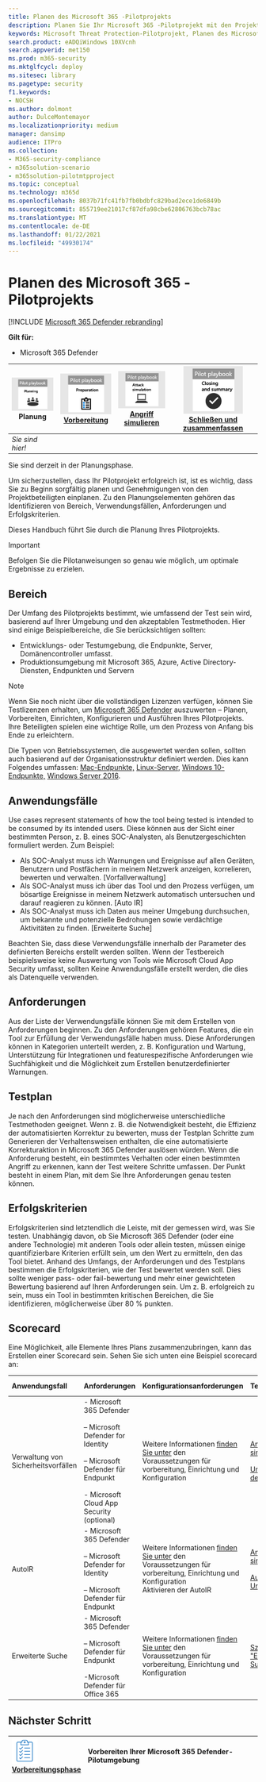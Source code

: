 ```yaml
---
title: Planen des Microsoft 365 -Pilotprojekts
description: Planen Sie Ihr Microsoft 365 -Pilotprojekt mit den Projektbeteiligten, um die Erwartungen zu verwalten und ein erfolgreiches Ergebnis sicherzustellen.
keywords: Microsoft Threat Protection-Pilotprojekt, Planen des Microsoft Threat Protection-Pilotprojekts, Bewerten von Microsoft Threat Protection in der Produktion, Microsoft Threat Protection-Pilotprojekt, Cybersicherheit, erweiterte dauerhafte Bedrohung, Unternehmenssicherheit, Geräte, Gerät, Identität, Benutzer, Daten, Anwendungen, Vorfälle, automatisierte Untersuchung und Wartung, erweiterte Suche
search.product: eADQiWindows 10XVcnh
search.appverid: met150
ms.prod: m365-security
ms.mktglfcycl: deploy
ms.sitesec: library
ms.pagetype: security
f1.keywords:
- NOCSH
ms.author: dolmont
author: DulceMontemayor
ms.localizationpriority: medium
manager: dansimp
audience: ITPro
ms.collection:
- M365-security-compliance
- m365solution-scenario
- m365solution-pilotmtpproject
ms.topic: conceptual
ms.technology: m365d
ms.openlocfilehash: 8037b71fc41fb7fb0bdbfc829bad2ece1de6849b
ms.sourcegitcommit: 855719ee21017cf87dfa98cbe62806763bcb78ac
ms.translationtype: MT
ms.contentlocale: de-DE
ms.lasthandoff: 01/22/2021
ms.locfileid: "49930174"
---
```

# <a name="planning-your-pilot-microsoft-365-defender-project"></a>Planen des Microsoft 365 -Pilotprojekts 

[!INCLUDE [Microsoft 365 Defender rebranding](../includes/microsoft-defender.md)]


**Gilt für:**
- Microsoft 365 Defender

|![Planung](../../media/phase-diagrams/1-planning.png)<br/>Planung|[![Vorbereiten](../../media/phase-diagrams/2-prepare.png)](prepare-mtpeval.md)<br/>[Vorbereitung](prepare-mtpeval.md) | [![Angriff simulieren](../../media/phase-diagrams/3-simluate.png)](mtp-pilot-simulate.md)<br/>[Angriff simulieren](mtp-pilot-simulate.md) | [![Schließen und zusammenfassen](../../media/phase-diagrams/4-summary.png)](mtp-pilot-close.md)<br/>[Schließen und zusammenfassen](mtp-pilot-close.md)|
|--|--|--|--|
|*Sie sind hier!*| | | |

Sie sind derzeit in der Planungsphase.

Um sicherzustellen, dass Ihr Pilotprojekt erfolgreich ist, ist es wichtig, dass Sie zu Beginn sorgfältig planen und Genehmigungen von den Projektbeteiligten einplanen. Zu den Planungselementen gehören das Identifizieren von Bereich, Verwendungsfällen, Anforderungen und Erfolgskriterien.

Dieses Handbuch führt Sie durch die Planung Ihres Pilotprojekts. 

>[!IMPORTANT]
>Befolgen Sie die Pilotanweisungen so genau wie möglich, um optimale Ergebnisse zu erzielen.


## <a name="scope"></a>Bereich

Der Umfang des Pilotprojekts bestimmt, wie umfassend der Test sein wird, basierend auf Ihrer Umgebung und den akzeptablen Testmethoden. Hier sind einige Beispielbereiche, die Sie berücksichtigen sollten:
- Entwicklungs- oder Testumgebung, die Endpunkte, Server, Domänencontroller umfasst.
- Produktionsumgebung mit Microsoft 365, Azure, Active Directory-Diensten, Endpunkten und Servern

>[!NOTE]
>Wenn Sie noch nicht über die vollständigen Lizenzen verfügen, können Sie Testlizenzen erhalten, um [Microsoft 365 Defender](https://aka.ms/mtp-trial-lab) auszuwerten – Planen, Vorbereiten, Einrichten, Konfigurieren und Ausführen Ihres Pilotprojekts. Ihre Beteiligten spielen eine wichtige Rolle, um den Prozess von Anfang bis Ende zu erleichtern.

Die Typen von Betriebssystemen, die ausgewertet werden sollen, sollten auch basierend auf der Organisationsstruktur definiert werden. Dies kann Folgendes umfassen: [Mac-Endpunkte,](https://docs.microsoft.com/windows/security/threat-protection/microsoft-defender-atp/microsoft-defender-atp-mac#system-requirements) [Linux-Server,](https://docs.microsoft.com/windows/security/threat-protection/microsoft-defender-atp/microsoft-defender-atp-linux#system-requirements) [Windows 10-Endpunkte,](https://docs.microsoft.com/windows/security/threat-protection/microsoft-defender-atp/minimum-requirements#supported-windows-versions) [Windows Server 2016](https://docs.microsoft.com/windows/security/threat-protection/microsoft-defender-atp/minimum-requirements#supported-windows-versions).

## <a name="use-cases"></a>Anwendungsfälle

Use cases represent statements of how the tool being tested is intended to be consumed by its intended users. Diese können aus der Sicht einer bestimmten Person, z. B. eines SOC-Analysten, als Benutzergeschichten formuliert werden. Zum Beispiel:
- Als SOC-Analyst muss ich Warnungen und Ereignisse auf allen Geräten, Benutzern und Postfächern in meinem Netzwerk anzeigen, korrelieren, bewerten und verwalten. [Vorfallverwaltung]
- Als SOC-Analyst muss ich über das Tool und den Prozess verfügen, um bösartige Ereignisse in meinem Netzwerk automatisch untersuchen und darauf reagieren zu können. [Auto IR]
- Als SOC-Analyst muss ich Daten aus meiner Umgebung durchsuchen, um bekannte und potenzielle Bedrohungen sowie verdächtige Aktivitäten zu finden. [Erweiterte Suche]

Beachten Sie, dass diese Verwendungsfälle innerhalb der Parameter des definierten Bereichs erstellt werden sollten. Wenn der Testbereich beispielsweise keine Auswertung von Tools wie Microsoft Cloud App Security umfasst, sollten Keine Anwendungsfälle erstellt werden, die dies als Datenquelle verwenden.

## <a name="requirements"></a>Anforderungen

Aus der Liste der Verwendungsfälle können Sie mit dem Erstellen von Anforderungen beginnen. Zu den Anforderungen gehören Features, die ein Tool zur Erfüllung der Verwendungsfälle haben muss. Diese Anforderungen können in Kategorien unterteilt werden, z. B. Konfiguration und Wartung, Unterstützung für Integrationen und featurespezifische Anforderungen wie Suchfähigkeit und die Möglichkeit zum Erstellen benutzerdefinierter Warnungen.

## <a name="test-plan"></a>Testplan

Je nach den Anforderungen sind möglicherweise unterschiedliche Testmethoden geeignet. Wenn z. B. die Notwendigkeit besteht, die Effizienz der automatisierten Korrektur zu bewerten, muss der Testplan Schritte zum Generieren der Verhaltensweisen enthalten, die eine automatisierte Korrekturaktion in Microsoft 365 Defender auslösen würden. Wenn die Anforderung besteht, ein bestimmtes Verhalten oder einen bestimmten Angriff zu erkennen, kann der Test weitere Schritte umfassen. Der Punkt besteht in einem Plan, mit dem Sie Ihre Anforderungen genau testen können.

## <a name="success-criteria"></a>Erfolgskriterien

Erfolgskriterien sind letztendlich die Leiste, mit der gemessen wird, was Sie testen. Unabhängig davon, ob Sie Microsoft 365 Defender (oder eine andere Technologie) mit anderen Tools oder allein testen, müssen einige quantifizierbare Kriterien erfüllt sein, um den Wert zu ermitteln, den das Tool bietet. Anhand des Umfangs, der Anforderungen und des Testplans bestimmen die Erfolgskriterien, wie der Test bewertet werden soll. Dies sollte weniger pass- oder fail-bewertung und mehr einer gewichteten Bewertung basierend auf Ihren Anforderungen sein. Um z. B. erfolgreich zu sein, muss ein Tool in bestimmten kritischen Bereichen, die Sie identifizieren, möglicherweise über 80 % punkten.

## <a name="scorecard"></a>Scorecard

Eine Möglichkeit, alle Elemente Ihres Plans zusammenzubringen, kann das Erstellen einer Scorecard sein. Sehen Sie sich unten eine Beispiel scorecard an:

| Anwendungsfall | Anforderungen | Konfigurationsanforderungen | Testplan | Erwartetes Ergebnis | Teststatus | Bewertung | Anmerkungen |
|:-------|:-------|:-------|:-------|:-------|:-------|:-------|:-------|
|Verwaltung von Sicherheitsvorfällen|- Microsoft 365 Defender  </br></br>– Microsoft Defender for Identity </br></br>– Microsoft Defender für Endpunkt </br></br>- Microsoft Cloud App Security (optional)|Weitere Informationen [finden Sie unter](https://aka.ms/mtp-trial-lab) den Voraussetzungen für vorbereitung, Einrichtung und Konfiguration |[Angriff simulieren](mtp-pilot-simulate.md) <br></br>[Untersuchen des Vorfalls](https://docs.microsoft.com/microsoft-365/security/mtp/mtp-pilot-simulate#investigate-an-incident) |Ermittler können den Umfang und die Auswirkungen des Vorfalls verstehen und den Vorfall verwalten.||||
|AutoIR|- Microsoft 365 Defender </br></br>– Microsoft Defender for Identity </br></br>– Microsoft Defender für Endpunkt |Weitere Informationen [finden Sie unter](https://aka.ms/mtp-trial-lab) den Voraussetzungen für vorbereitung, Einrichtung und Konfiguration <br>Aktivieren der AutoIR  |[Angriff simulieren](mtp-pilot-simulate.md) <br></br>[Automatisierte Untersuchung](https://docs.microsoft.com/microsoft-365/security/mtp/mtp-pilot-simulate#automated-investigation-and-remediation) |Warnungen und Vorfälle werden von Microsoft 365 Defender automatisch behoben||||
|Erweiterte Suche|- Microsoft 365 Defender </br></br>– Microsoft Defender für Endpunkt </br></br>-Microsoft Defender für Office 365 |Weitere Informationen [finden Sie unter](https://aka.ms/mtp-trial-lab) den Voraussetzungen für vorbereitung, Einrichtung und Konfiguration|[Szenario "Erweiterte Suche"](https://docs.microsoft.com/microsoft-365/security/mtp/mtp-pilot-simulate#advanced-hunting-scenario) |Ermittler können Daten über die erweiterte Suche, pivotieren für die betroffenEntitäten und durch Erstellen benutzerdefinierter Erkennungen finden.||||



## <a name="next-step"></a>Nächster Schritt
|![Vorbereitungsphase](../../media/mtp/prep.png) <br>[Vorbereitungsphase](prepare-mtpeval.md) | Vorbereiten Ihrer Microsoft 365 Defender-Pilotumgebung
|:-------|:-----|
